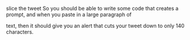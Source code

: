 slice the tweet
So you should be able to write some code that creates a prompt, and when you paste in a large paragraph of

text, then it should give you an alert that cuts your tweet down to only 140 characters.
